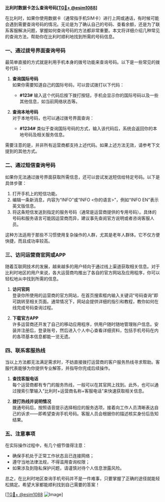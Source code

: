 **比利时数据卡怎么查询号码[[TG💪+ @esim1088](https://t.me/s/esim1088)]**

在比利时，如果你使用数据卡（通常指手机SIM卡）进行上网或通话，有时候可能会遇到需要查询号码的情况。无论是为了确认自己的号码、查看余额，还是为了联系客服解决问题，掌握如何查询号码的方法都非常重要。本文将详细介绍几种常见的查询方法，帮助你在比利时顺利地找到所需的号码信息。

### 一、通过拨号界面查询号码

最简单直接的方式就是利用手机本身的拨号功能来查询号码。以下是一些常见的拨号代码：

1. **查询国际号码**  
   如果你需要知道自己的国际号码，可以尝试拨打以下代码：
   - **#123#**
     输入这个代码后按下拨打按钮，手机会显示你的国际号码以及一些其他信息，如当前网络状态等。
   
2. **查询本地号码**  
   对于本地号码，也可以通过拨号界面查询：
   - **#1234#**
     类似于查询国际号码的方式，输入该代码后，系统会返回你的本地号码及相关服务信息。

需要注意的是，并非所有运营商都支持上述代码。如果上述方法无效，请参考下文提到的其他方式。

### 二、通过短信查询号码

如果你无法通过拨号界面获取所需信息，还可以尝试发送短信给特定号码。以下是具体步骤：

1. 打开手机上的短信功能。
2. 编辑一条新消息，内容为“INFO”或“INFO <你的语言>”，例如“INFO EN”表示英文版信息。
3. 将这条短信发送到指定的服务号码（通常是运营商提供的专用号码）。具体的号码和服务语言可能因运营商而异，建议事先查阅官方说明或者咨询客服人员。

这种方法适用于那些不习惯使用复杂操作的人群，尤其是老年人群体。它不仅方便快捷，而且成功率较高。

### 三、访问运营商官网或APP

随着互联网技术的发展，越来越多的用户倾向于通过线上渠道获取相关信息。对于比利时地区的用户来说，各大运营商均推出了各自的官方网站及应用程序，你可以轻松地从中找到所需的信息。

1. **访问官网**  
   登录你所使用的运营商的官方网站，在首页搜索框内输入关键词“号码查询”即可跳转至相关页面。通常情况下，网站会提供详细的指引和教程，教你如何在线完成号码查询过程。

2. **下载官方APP**  
   许多运营商还开发了自己的移动应用程序，供用户随时随地管理账户信息。安装并注册后，登录账号，然后进入个人中心查看详细资料，包括手机号码在内的各项基本信息都能一览无遗。

### 四、联系客服热线

当以上方法都无法满足需求时，不妨直接拨打运营商的客户服务热线寻求帮助。客服代表能够为你提供专业解答，并指导你完成后续操作。

1. **查找客服电话**  
   每个运营商都有专门的服务热线，一般可以在其官网上找到。此外，也可以通过搜索引擎输入“比利时+运营商名称+客服电话”来快速获取相关信息。

2. **拨打热线并说明情况**  
   拨通号码后，按照语音提示选择相应的服务选项，接着向工作人员清晰表达自己的诉求——即希望查询手机号码。客服人员会根据你的描述核实身份后告知结果。

### 五、注意事项

在实际操作过程中，有几个细节值得注意：

- 确保手机处于正常工作状态且已连接网络；
- 遵守当地法律法规，不得滥用查询权限；
- 如果涉及到隐私保护问题，请谨慎对待个人信息泄露风险。

总之，在比利时地区查询手机号码并不是一件难事，只要掌握了正确的途径就能轻松搞定。希望大家都能顺利找到自己需要的答案！

[[TG💪+ @esim1088](https://t.me/s/esim1088) ![Image](https://i.postimg.cc/4NQfJmqS/Snipaste-2025-05-13-00-14-12.png)]